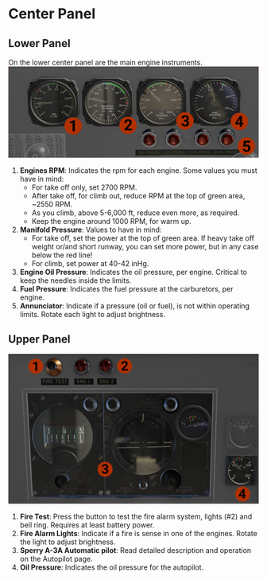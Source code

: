 # Center Panel

## Lower Panel
On the lower center panel are the main engine instruments.
![Lower Panel](center_eng_instr.jpg)

1. **Engines RPM**: Indicates the rpm for each engine. Some values you must have in mind:
      - For take off only, set 2700 RPM.
      - After take off, for climb out, reduce RPM at the top of green area, ~2550 RPM.
      - As you climb, above 5-6,000 ft, reduce even more, as required.
      - Keep the engine around 1000 RPM, for warm up.
2. **Manifold Pressure**: Values to have in mind:
      - For take off, set the power at the top of green area. If heavy take off weight or/and short runway, you can set more power, but in any case below the red line!
      - For climb, set power at 40-42 inHg.
3. **Engine Oil Pressure**: Indicates the oil pressure, per engine. Critical to keep the needles inside the limits.
4. **Fuel Pressure**: Indicates the fuel pressure at the carburetors, per engine.
5. **Annunciator**: Indicate if a pressure (oil or fuel), is not within operating limits. Rotate each light to adjust brightness.

## Upper Panel
![Upper Panel](center_upper_panel.jpg)

1. **Fire Test**: Press the button to test the fire alarm system, lights (#2) and bell ring. Requires at least battery power.
2. **Fire Alarm Lights**: Indicate if a fire is sense in one of the engines. Rotate the light to adjust brightness.
3. **Sperry A-3A Automatic pilot**: Read detailed description and operation on the Autopilot page.
4. **Oil Pressure**: Indicates the oil pressure for the autopilot.